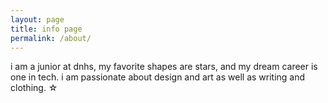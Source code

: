 ```yaml
---
layout: page
title: info page
permalink: /about/
---
```


i am a junior at dnhs, my favorite shapes are stars, and my dream career is one in tech. i am passionate about design and art as well as writing and clothing. ☆ 




